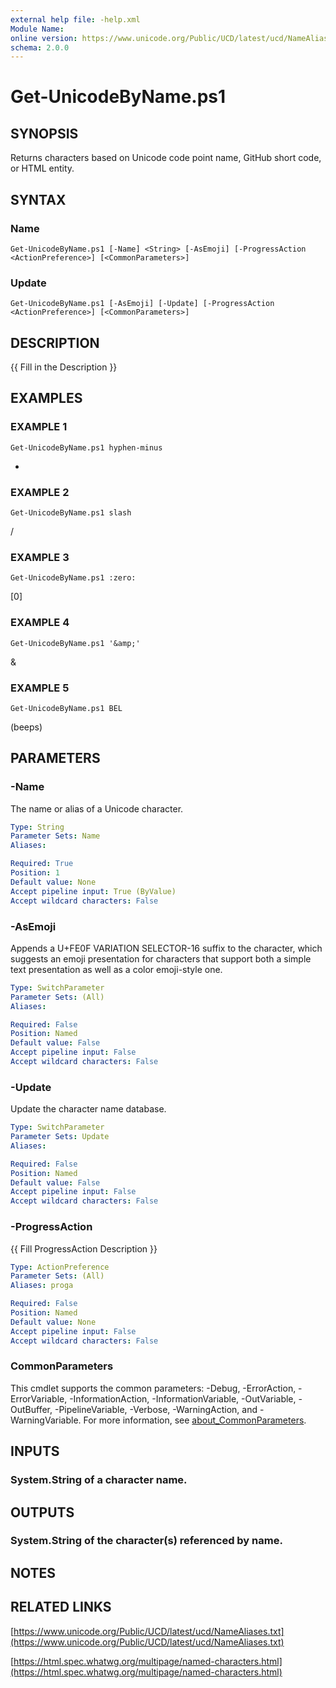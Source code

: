 ```yaml
---
external help file: -help.xml
Module Name:
online version: https://www.unicode.org/Public/UCD/latest/ucd/NameAliases.txt
schema: 2.0.0
---
```


# Get-UnicodeByName.ps1

## SYNOPSIS
Returns characters based on Unicode code point name, GitHub short code, or HTML entity.

## SYNTAX

### Name
```
Get-UnicodeByName.ps1 [-Name] <String> [-AsEmoji] [-ProgressAction <ActionPreference>] [<CommonParameters>]
```

### Update
```
Get-UnicodeByName.ps1 [-AsEmoji] [-Update] [-ProgressAction <ActionPreference>] [<CommonParameters>]
```

## DESCRIPTION
{{ Fill in the Description }}

## EXAMPLES

### EXAMPLE 1
```
Get-UnicodeByName.ps1 hyphen-minus
```

-

### EXAMPLE 2
```
Get-UnicodeByName.ps1 slash
```

/

### EXAMPLE 3
```
Get-UnicodeByName.ps1 :zero:
```

\[0\]

### EXAMPLE 4
```
Get-UnicodeByName.ps1 '&amp;'
```

&

### EXAMPLE 5
```
Get-UnicodeByName.ps1 BEL
```

(beeps)

## PARAMETERS

### -Name
The name or alias of a Unicode character.

```yaml
Type: String
Parameter Sets: Name
Aliases:

Required: True
Position: 1
Default value: None
Accept pipeline input: True (ByValue)
Accept wildcard characters: False
```

### -AsEmoji
Appends a U+FE0F VARIATION SELECTOR-16 suffix to the character, which suggests an emoji presentation
for characters that support both a simple text presentation as well as a color emoji-style one.

```yaml
Type: SwitchParameter
Parameter Sets: (All)
Aliases:

Required: False
Position: Named
Default value: False
Accept pipeline input: False
Accept wildcard characters: False
```

### -Update
Update the character name database.

```yaml
Type: SwitchParameter
Parameter Sets: Update
Aliases:

Required: False
Position: Named
Default value: False
Accept pipeline input: False
Accept wildcard characters: False
```

### -ProgressAction
{{ Fill ProgressAction Description }}

```yaml
Type: ActionPreference
Parameter Sets: (All)
Aliases: proga

Required: False
Position: Named
Default value: None
Accept pipeline input: False
Accept wildcard characters: False
```

### CommonParameters
This cmdlet supports the common parameters: -Debug, -ErrorAction, -ErrorVariable, -InformationAction, -InformationVariable, -OutVariable, -OutBuffer, -PipelineVariable, -Verbose, -WarningAction, and -WarningVariable. For more information, see [about_CommonParameters](http://go.microsoft.com/fwlink/?LinkID=113216).

## INPUTS

### System.String of a character name.
## OUTPUTS

### System.String of the character(s) referenced by name.
## NOTES

## RELATED LINKS

[https://www.unicode.org/Public/UCD/latest/ucd/NameAliases.txt](https://www.unicode.org/Public/UCD/latest/ucd/NameAliases.txt)

[https://html.spec.whatwg.org/multipage/named-characters.html](https://html.spec.whatwg.org/multipage/named-characters.html)

